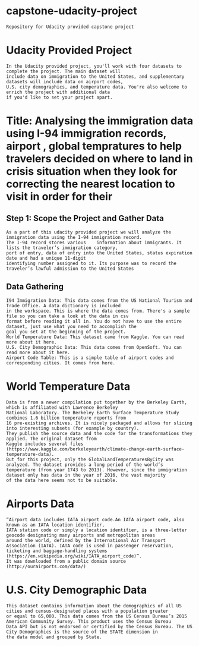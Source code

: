 # capstone-udacity-project
    Repository for Udacity provided capstone project

# Udacity Provided Project
    In the Udacity provided project, you'll work with four datasets to complete the project. The main dataset will 
    include data on immigration to the United States, and supplementary datasets will include data on airport codes, 
    U.S. city demographics, and temperature data. You're also welcome to enrich the project with additional data 
    if you'd like to set your project apart.

# Title: Analysing the immigration data using I-94 immigration records, airport , global tempratures to help travelers decided on where to land in crisis situation when they look for correcting the nearest location to visit in order for their 

## Step 1: Scope the Project and Gather Data

    As a part of this udacity provided project we will analyze the immigration data using the I-94 immigration record. 
    The I-94 record stores various    information about immigrants. It lists the traveler’s immigration category, 
    port of entry, data of entry into the United States, status expiration date and had a unique 11-digit 
    identifying number assigned to it. Its purpose was to record the traveler’s lawful admission to the United States
## Data Gathering
    I94 Immigration Data: This data comes from the US National Tourism and Trade Office. A data dictionary is included 
    in the workspace. This is where the data comes from. There's a sample file so you can take a look at the data in csv 
    format before reading it all in. You do not have to use the entire dataset, just use what you need to accomplish the 
    goal you set at the beginning of the project.
    World Temperature Data: This dataset came from Kaggle. You can read more about it here.
    U.S. City Demographic Data: This data comes from OpenSoft. You can read more about it here.
    Airport Code Table: This is a simple table of airport codes and corresponding cities. It comes from here.
    
# World Temperature Data
    Data is from a newer compilation put together by the Berkeley Earth, which is affiliated with Lawrence Berkeley 
    National Laboratory. The Berkeley Earth Surface Temperature Study combines 1.6 billion temperature reports from 
    16 pre-existing archives. It is nicely packaged and allows for slicing into interesting subsets (for example by country). 
    They publish the source data and the code for the transformations they applied. The original dataset from 
    Kaggle includes several files (https://www.kaggle.com/berkeleyearth/climate-change-earth-surface-temperature-data). 
    But for this project, only the GlobalLandTemperaturesByCity was analyzed. The dataset provides a long period of the world’s
    temperature (from year 1743 to 2013). However, since the immigration dataset only has data in the year of 2016, the vast majority 
    of the data here seems not to be suitable.

# Airports Data
    “Airport data includes IATA airport code.An IATA airport code, also known as an IATA location identifier, 
    IATA station code or simply a location identifier, is a three-letter geocode designating many airports and metropolitan areas 
    around the world, defined by the International Air Transport Association (IATA). IATA code is used in passenger reservation, 
    ticketing and baggage-handling systems (https://en.wikipedia.org/wiki/IATA_airport_code)”. 
    It was downloaded from a public domain source (http://ourairports.com/data/)

# U.S. City Demographic Data
    This dataset contains information about the demographics of all US cities and census-designated places with a population greater 
    or equal to 65,000. This data comes from the US Census Bureau’s 2015 American Community Survey. This product uses the Census Bureau 
    Data API but is not endorsed or certified by the Census Bureau. The US City Demographics is the source of the STATE dimension in 
    the data model and grouped by State.
